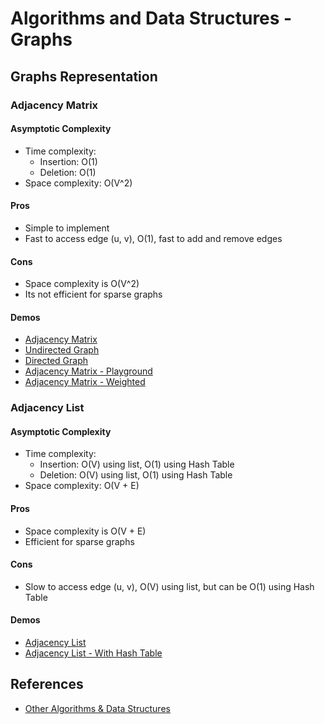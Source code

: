# Algorithms and Data Structures - Graphs


## Graphs Representation

### Adjacency Matrix

#### Asymptotic Complexity
- Time complexity:
  - Insertion: O(1)
  - Deletion: O(1)
- Space complexity: O(V^2)

#### Pros
- Simple to implement
- Fast to access edge (u, v), O(1), fast to add and remove edges

#### Cons
- Space complexity is O(V^2)
- Its not efficient for sparse graphs

#### Demos
- [Adjacency Matrix](./src/1.1.1-adjacency-matrix.py)
- [Undirected Graph](./src/1.1.2-undirected-graph-matrix.py)
- [Directed Graph](./src/1.1.3-directed-graph-matrix.py)
- [Adjacency Matrix - Playground](./src/1.1.4-adjacency-matrix-playground.py)
- [Adjacency Matrix - Weighted](./src/1.1.5-adjacency-matrix-weighted.py)


### Adjacency List

#### Asymptotic Complexity
- Time complexity:
  - Insertion: O(V) using list, O(1) using Hash Table
  - Deletion: O(V) using list, O(1) using Hash Table
- Space complexity: O(V + E)

#### Pros
- Space complexity is O(V + E)
- Efficient for sparse graphs

#### Cons
- Slow to access edge (u, v), O(V) using list, but can be O(1) using Hash Table

#### Demos
- [Adjacency List](./src/1.2.1-adjacency-list-with-list.py)
- [Adjacency List - With Hash Table](./src/1.2.2-adjacency-list-with-hashtable.py)


## References
- [Other Algorithms & Data Structures](https://github.com/NelsonBN/algorithms-data-structures)

